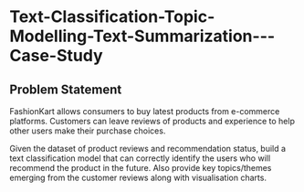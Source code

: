 # Text-Classification-Topic-Modelling-Text-Summarization---Case-Study

## Problem Statement
FashionKart allows consumers to buy latest products from e-commerce platforms. Customers can leave reviews of products and experience to help other users make their purchase choices.
 
Given the dataset of product reviews and recommendation status, build a text classification model that can correctly identify the users who will recommend the product in the future. Also provide key topics/themes emerging from the customer reviews along with visualisation charts.

